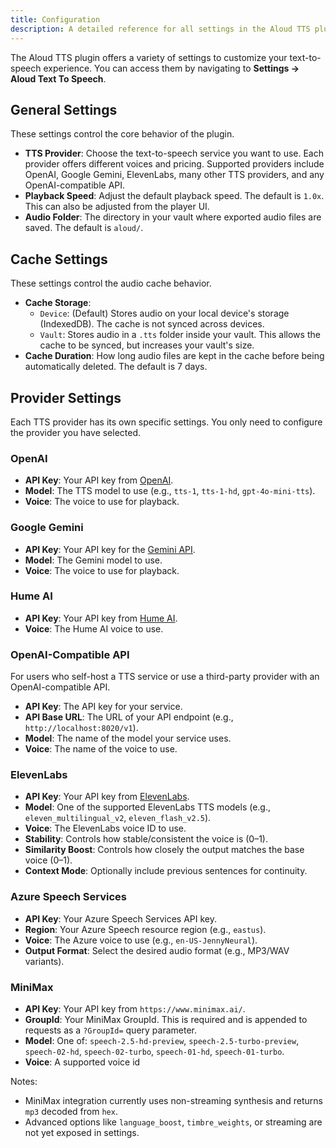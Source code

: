 ```yaml
---
title: Configuration
description: A detailed reference for all settings in the Aloud TTS plugin.
---
```


The Aloud TTS plugin offers a variety of settings to customize your text-to-speech experience. You can access them by navigating to **Settings → Aloud Text To Speech**.

<!-- `[INSERT SCREENSHOT: full_settings_panel.png]` -->

## General Settings

These settings control the core behavior of the plugin.

-   **TTS Provider**: Choose the text-to-speech service you want to use. Each provider offers different voices and pricing. Supported providers include OpenAI, Google Gemini, ElevenLabs, many other TTS providers, and any OpenAI-compatible API.
-   **Playback Speed**: Adjust the default playback speed. The default is `1.0x`. This can also be adjusted from the player UI.
-   **Audio Folder**: The directory in your vault where exported audio files are saved. The default is `aloud/`.

## Cache Settings

These settings control the audio cache behavior.

-   **Cache Storage**:
    -   `Device`: (Default) Stores audio on your local device's storage (IndexedDB). The cache is not synced across devices.
    -   `Vault`: Stores audio in a `.tts` folder inside your vault. This allows the cache to be synced, but increases your vault's size.
-   **Cache Duration**: How long audio files are kept in the cache before being automatically deleted. The default is 7 days.

## Provider Settings

Each TTS provider has its own specific settings. You only need to configure the provider you have selected.

### OpenAI

-   **API Key**: Your API key from [OpenAI](https://platform.openai.com/api-keys).
-   **Model**: The TTS model to use (e.g., `tts-1`, `tts-1-hd`, `gpt-4o-mini-tts`).
-   **Voice**: The voice to use for playback.

### Google Gemini

-   **API Key**: Your API key for the [Gemini API](https://aistudio.google.com/app/apikey).
-   **Model**: The Gemini model to use.
-   **Voice**: The voice to use for playback.

### Hume AI

-   **API Key**: Your API key from [Hume AI](https://beta.hume.ai/playground?modal=api-keys).
-   **Voice**: The Hume AI voice to use.

### OpenAI-Compatible API

For users who self-host a TTS service or use a third-party provider with an OpenAI-compatible API.

-   **API Key**: The API key for your service.
-   **API Base URL**: The URL of your API endpoint (e.g., `http://localhost:8020/v1`).
-   **Model**: The name of the model your service uses.
-   **Voice**: The name of the voice to use. 

### ElevenLabs

-   **API Key**: Your API key from [ElevenLabs](https://elevenlabs.io/app/settings/api-keys).
-   **Model**: One of the supported ElevenLabs TTS models (e.g., `eleven_multilingual_v2`, `eleven_flash_v2.5`).
-   **Voice**: The ElevenLabs voice ID to use.
-   **Stability**: Controls how stable/consistent the voice is (0–1).
-   **Similarity Boost**: Controls how closely the output matches the base voice (0–1).
-   **Context Mode**: Optionally include previous sentences for continuity.

### Azure Speech Services

-   **API Key**: Your Azure Speech Services API key.
-   **Region**: Your Azure Speech resource region (e.g., `eastus`).
-   **Voice**: The Azure voice to use (e.g., `en-US-JennyNeural`).
-   **Output Format**: Select the desired audio format (e.g., MP3/WAV variants).

### MiniMax

-   **API Key**: Your API key from `https://www.minimax.ai/`.
-   **GroupId**: Your MiniMax GroupId. This is required and is appended to requests as a `?GroupId=` query parameter.
-   **Model**: One of: `speech-2.5-hd-preview`, `speech-2.5-turbo-preview`, `speech-02-hd`, `speech-02-turbo`, `speech-01-hd`, `speech-01-turbo`.
-   **Voice**: A supported voice id

Notes:
-   MiniMax integration currently uses non-streaming synthesis and returns `mp3` decoded from `hex`.
-   Advanced options like `language_boost`, `timbre_weights`, or streaming are not yet exposed in settings.
